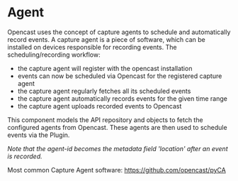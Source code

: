 # Agent

Opencast uses the concept of capture agents to schedule and automatically record events. A capture agent is a piece of 
software, which can be installed on devices responsible for recording events. The scheduling/recording workflow:
- the capture agent will register with the opencast installation
- events can now be scheduled via Opencast for the registered capture agent
- the capture agent regularly fetches all its scheduled events
- the capture agent automatically records events for the given time range
- the capture agent uploads recorded events to Opencast

This component models the API repository and objects to fetch the configured agents from Opencast. These agents are then 
used to schedule events via the Plugin.

_Note that the agent-id becomes the metadata field 'location' after an event is recorded._

Most common Capture Agent software: https://github.com/opencast/pyCA